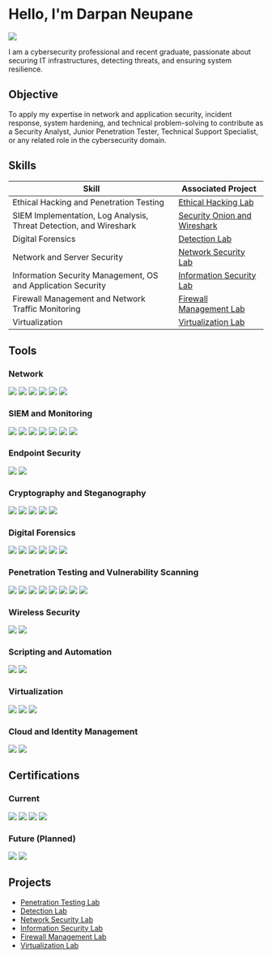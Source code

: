 # Hello, I'm Darpan Neupane
<a href="https://linkedin.com"><img src="https://img.shields.io/badge/-LinkedIn-0072b1?&style=for-the-badge&logo=linkedin&logoColor=white" /></a>

I am a cybersecurity professional and recent graduate, passionate about securing IT infrastructures, detecting threats, and ensuring system resilience.

## Objective
To apply my expertise in network and application security, incident response, system hardening, and technical problem-solving to contribute as a Security Analyst, Junior Penetration Tester, Technical Support Specialist, or any related role in the cybersecurity domain.

## Skills
| Skill                                         | Associated Project         |
|-----------------------------------------------|----------------------------|
| Ethical Hacking and Penetration Testing                                                  | <a href="https://github.com/darpanne/Ethical-Hacking-Lab/blob/main/README.md">Ethical Hacking Lab</a>|
| SIEM Implementation, Log Analysis, Threat Detection, and Wireshark                       | <a href="https://github.com/darpanne/Security-Onion">Security Onion and Wireshark</a>|
| Digital Forensics                                                                        | <a href="https://github.com/darpanne/Security-Onion">Detection Lab</a>|
| Network and Server Security                                                              | <a href="https://github.com/darpanneupane/network-security-lab">Network Security Lab</a>|
| Information Security Management, OS and Application Security                             | <a href="https://github.com/darpanneupane/information-security-lab">Information Security Lab</a>|
| Firewall Management and Network Traffic Monitoring                                       | <a href="https://github.com/darpanneupane/firewall-management-lab">Firewall Management Lab</a>|
| Virtualization                                                                           | <a href="https://github.com/darpanneupane/virtualization-lab">Virtualization Lab</a>|


## Tools

### Network
<div>
    <img src="https://img.shields.io/badge/-Wireshark-1679A7?&style=for-the-badge&logo=Wireshark&logoColor=white" />
    <img src="https://img.shields.io/badge/-Cisco_ASA-0069D9?&style=for-the-badge&logo=Cisco&logoColor=white" />
    <img src="https://img.shields.io/badge/-Palo_Alto-FF4F4F?&style=for-the-badge&logo=Palo-Alto-Networks&logoColor=white" />
    <img src="https://img.shields.io/badge/-pfSense-0F8EDD?&style=for-the-badge&logo=pfSense&logoColor=white" />
    <img src="https://img.shields.io/badge/-Nmap-2E86C1?&style=for-the-badge&logo=Nmap&logoColor=white" />
    <img src="https://img.shields.io/badge/-Ekahau_Heat_Mapper-FF6F61?&style=for-the-badge&logo=Ekahau&logoColor=white" />
</div>

### SIEM and Monitoring
<div>
    <img src="https://img.shields.io/badge/-Security_Onion-007A33?&style=for-the-badge&logo=Security-Onion&logoColor=white" />
    <img src="https://img.shields.io/badge/-SGUIL-00FF7F?&style=for-the-badge&logo=SGUIL&logoColor=white" />
    <img src="https://img.shields.io/badge/-Squert-20B2AA?&style=for-the-badge&logo=Squert&logoColor=white" />
    <img src="https://img.shields.io/badge/-Kibana-005571?&style=for-the-badge&logo=Kibana&logoColor=white" />
    <img src="https://img.shields.io/badge/-Logstash-00CED1?&style=for-the-badge&logo=Logstash&logoColor=white" />
    <img src="https://img.shields.io/badge/-Elasticsearch-005571?&style=for-the-badge&logo=Elasticsearch&logoColor=white" />
    <img src="https://img.shields.io/badge/-Splunk-000000?&style=for-the-badge&logo=Splunk&logoColor=white" />
</div>

### Endpoint Security
<div>
    <img src="https://img.shields.io/badge/-Microsoft_Defender_for_Endpoint-00A4EF?&style=for-the-badge&logo=Microsoft&logoColor=white" />
    <img src="https://img.shields.io/badge/-BitLocker-0078D4?&style=for-the-badge&logo=Windows&logoColor=white" />
</div>

### Cryptography and Steganography
<div>
    <img src="https://img.shields.io/badge/-OpenSSL-721817?&style=for-the-badge&logo=OpenSSL&logoColor=white" />
    <img src="https://img.shields.io/badge/-GPG-0099CC?&style=for-the-badge&logo=GNU-Privacy-Guard&logoColor=white" />
    <img src="https://img.shields.io/badge/-Hashcat-FF0000?&style=for-the-badge&logo=Hashcat&logoColor=white" />
    <img src="https://img.shields.io/badge/-Steghide-556B2F?&style=for-the-badge&logo=Steghide&logoColor=white" />
    <img src="https://img.shields.io/badge/-Cain_&_Abel-8A2BE2?&style=for-the-badge&logo=Cain&logoColor=white" />
</div>

### Digital Forensics
<div>
    <img src="https://img.shields.io/badge/-WinHex-2E8B57?&style=for-the-badge&logo=WinHex&logoColor=white" />
    <img src="https://img.shields.io/badge/-Felix-8A2BE2?&style=for-the-badge&logo=Felix&logoColor=white" />
    <img src="https://img.shields.io/badge/-Velociraptor-4B275F?&style=for-the-badge&logo=Velociraptor&logoColor=white" />
    <img src="https://img.shields.io/badge/-Magnet_Axiom-FF8C00?&style=for-the-badge&logo=Magnet&logoColor=white" />
    <img src="https://img.shields.io/badge/-ProDiscover-4169E1?&style=for-the-badge&logo=ProDiscover&logoColor=white" />
    <img src="https://img.shields.io/badge/-OSForensics-6A5ACD?&style=for-the-badge&logo=OSForensics&logoColor=white" />
</div>

### Penetration Testing and Vulnerability Scanning
<div>
    <img src="https://img.shields.io/badge/-Metasploit_Framework-800080?&style=for-the-badge&logo=Metasploit&logoColor=white" />
    <img src="https://img.shields.io/badge/-Msfvenom-8A2BE2?&style=for-the-badge&logo=Metasploit&logoColor=white" />
    <img src="https://img.shields.io/badge/-Burp_Suite-FF7F50?&style=for-the-badge&logo=Burp-Suite&logoColor=white" />
    <img src="https://img.shields.io/badge/-John_the_Ripper-4B0082?&style=for-the-badge&logo=John-The-Ripper&logoColor=white" />
    <img src="https://img.shields.io/badge/-OpenVAS-00A99D?&style=for-the-badge&logo=OpenVAS&logoColor=white" />
    <img src="https://img.shields.io/badge/-SQLmap-FF4500?&style=for-the-badge&logo=SQLmap&logoColor=white" />
    <img src="https://img.shields.io/badge/-OWASP_ZAP-FF4500?&style=for-the-badge&logo=OWASP-ZAP&logoColor=white" />
    <img src="https://img.shields.io/badge/-Wpscan-4682B4?&style=for-the-badge&logo=Wpscan&logoColor=white" />
</div>

### Wireless Security
<div>
    <img src="https://img.shields.io/badge/-Aircrack_ng-20B2AA?&style=for-the-badge&logo=Aircrack-ng&logoColor=white" />
    <img src="https://img.shields.io/badge/-Cowpatty-4682B4?&style=for-the-badge&logo=Cowpatty&logoColor=white" />
</div>

### Scripting and Automation
<div>
    <img src="https://img.shields.io/badge/-Python-FFD343?&style=for-the-badge&logo=Python&logoColor=black" />
    <img src="https://img.shields.io/badge/-Bash_Scripting-4EAA25?&style=for-the-badge&logo=GNU-Bash&logoColor=white" />
</div>

### Virtualization
<div>
    <img src="https://img.shields.io/badge/-VMware-607078?&style=for-the-badge&logo=VMware&logoColor=white" />
    <img src="https://img.shields.io/badge/-Hyper_V-0078D4?&style=for-the-badge&logo=Microsoft&logoColor=white" />
    <img src="https://img.shields.io/badge/-Kali_Linux-557C94?&style=for-the-badge&logo=Kali-Linux&logoColor=white" />
</div>

### Cloud and Identity Management
<div>
    <img src="https://img.shields.io/badge/-Azure-0089D6?&style=for-the-badge&logo=Microsoft-Azure&logoColor=white" />
    <img src="https://img.shields.io/badge/-Active_Directory-0078D4?&style=for-the-badge&logo=Windows&logoColor=white" />
</div>

## Certifications

### Current
<div>
    <img src="https://img.shields.io/badge/-Security%2B-FF0000?&style=for-the-badge&logo=CompTIA&logoColor=white" />
    <img src="https://img.shields.io/badge/-Google_Cybersecurity_Certificate-4285F4?&style=for-the-badge&logo=Google&logoColor=white" />
    <img src="https://img.shields.io/badge/-Ethical_Hacking_Hackathon_2nd_Place-6A0DAD?&style=for-the-badge&logo=Hackathon&logoColor=white" />
    <img src="https://img.shields.io/badge/-PHP_and_MySQL_Training-FFD700?&style=for-the-badge&logo=PHP&logoColor=white" />
</div>

### Future (Planned)
<div>
    <img src="https://img.shields.io/badge/-PenTest%2B_(Planned)-00A1D6?&style=for-the-badge&logo=CompTIA&logoColor=white" />
    <img src="https://img.shields.io/badge/-CISSP_(Planned)-0033A0?&style=for-the-badge&logo=(ISC)%C2%B2&logoColor=white" />
</div>

## Projects
- <a href="https://github.com/darpanneupane/penetration-testing-lab">Penetration Testing Lab</a>
- <a href="https://github.com/darpanneupane/detection-lab">Detection Lab</a>
- <a href="https://github.com/darpanneupane/network-security-lab">Network Security Lab</a>
- <a href="https://github.com/darpanneupane/information-security-lab">Information Security Lab</a>
- <a href="https://github.com/darpanneupane/firewall-management-lab">Firewall Management Lab</a>
- <a href="https://github.com/darpanneupane/virtualization-lab">Virtualization Lab</a>

